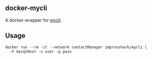## docker-mycli

 A docker wrapper for [mycli](http://www.mycli.net/)

## Usage
```
docker run --rm -it --network contactManager improvshark/mycli \
  -h mysqlHost -u user -p pass
```

